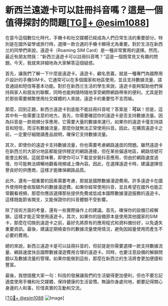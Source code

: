 # 新西兰遠遊卡可以註冊抖音嗎？這是一個值得探討的問題[[TG💪+ @esim1088](https://t.me/s/esim1088)]

在當今這個數位化時代，手機卡和社交媒體已經成為人們日常生活的重要部分。特別是在國外留學或旅行時，選擇一款合適的手機卡顯得尤為重要。對於生活在新西兰的同學們來說，遠遊卡（Roaming SIM Card）是一種非常實用的選擇。然而，最近有朋友問我：“新西兰遠遊卡可以註冊抖音嗎？”這是一個既常見又有趣的問題。今天，我就來詳細地為大家解答這個疑惑。

首先，讓我們了解一下什麼是遠遊卡。遠遊卡，顧名思義，就是一種專門為國際用戶設計的手機SIM卡。它通常可以在多個國家和地區使用，並且支持數據流量、語音通話和短信等基本功能。對於在新西兰生活的學生來說，遠遊卡能夠幫助他們保持與家人和朋友的聯繫，同時也能夠隨時隨地享受網際網路帶來的便利。尤其是對於那些需要頻繁使用社交媒體的人來說，遠遊卡的重要性不言而喻。

那麼，回到正題，新西兰遠遊卡到底能不能註冊抖音呢？答案是：**可以**！但是，這其中有一些需要注意的地方。首先，你需要確認你的遠遊卡是否支持數據流量。因為抖音是一款視頻分享應用，它需要大量的數據來運行。如果你的遠遊卡僅支持語音和短信，而沒有數據流量，那麼你就無法正常使用抖音。因此，在購買遠遊卡之前，一定要仔細閱讀產品說明，確保它支持數據流量。

其次，即使你的遠遊卡支持數據流量，你也需要考慮網路速度的問題。雖然遠遊卡在新西兰的大部分地區都能提供穩定的網路連接，但在某些偏遠地區，網路信號可能會比較弱。這就意味著，即使你可以下載並安裝抖音應用，但由於網路速度過慢，你可能無法順暢地觀看視頻或上傳內容。因此，在選擇遠遊卡時，建議選擇信譽良好的供應商，這樣才能確保網路品質。

此外，還有一個重要的因素需要考慮，那就是國際數據漫遊費用。許多遠遊卡在國外使用時會收取額外的數據漫遊費。如果你經常使用抖音，並且希望在國外也能正常觀看視頻，那麼你應該選擇那些提供免費或低成本國際數據漫遊服務的遠遊卡。這樣既能節省開支，又能保證你的抖音體驗不受影響。

除了技術方面的考量，還有一些實際操作上的建議。首先，確保你的設備已經解鎖，這樣才能正常使用遠遊卡。其次，如果你的設備原本是使用其他國家的SIM卡，那麼在切換到遠遊卡之前，最好先將原有的應用程式和資料備份好，以免遺失重要資訊。最後，建議定期檢查你的數據流量使用情況，避免因超量使用而產生不必要的費用。

總的來說，新西兰遠遊卡是可以註冊抖音的，但前提是你需要選擇一款支持數據流量、網路速度快且國際數據漫遊費用合理的遠遊卡。同時，也要注意設備的解鎖問題以及數據流量的管理。如果你能做到這些，那麼在新西兰的生活將會更加便捷和豐富。

最後，我想提醒大家一句：科技的發展讓我們的生活變得更加便利，但也不要忘記適度使用手機和社交媒體，保持健康的生活習慣。無論你身處何地，都要記得關心身邊的人和事，珍惜真實的互動和交流。

[[TG💪+ @esim1088](https://t.me/s/esim1088) ![Image](https://i.postimg.cc/4NQfJmqS/Snipaste-2025-05-13-00-14-12.png)]
